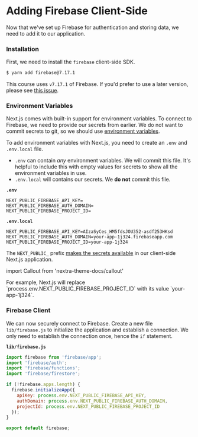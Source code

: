 # Adding Firebase Client-Side

Now that we've set up Firebase for authentication and storing data, we need to add it to our application.

### Installation

First, we need to install the `firebase` client-side SDK.

```bash
$ yarn add firebase@7.17.1
```

This course uses `v7.17.1` of Firebase. If you'd prefer to use a later version, please see [this issue](https://github.com/leerob/fastfeedback/issues/25).

### Environment Variables

Next.js comes with built-in support for environment variables. To connect to Firebase, we need to provide our secrets from earlier.
We do not want to commit secrets to git, so we should use [environment variables](https://nextjs.org/docs/basic-features/environment-variables).

To add environment variables with Next.js, you need to create an `.env` and `.env.local` file.

- `.env` can contain _any_ environment variables. We will commit this file. It's helpful to include this with empty values for secrets to show all the environment variables in use.
- `.env.local` will contains our secrets. We **do not** commit this file.

**`.env`**

```
NEXT_PUBLIC_FIREBASE_API_KEY=
NEXT_PUBLIC_FIREBASE_AUTH_DOMAIN=
NEXT_PUBLIC_FIREBASE_PROJECT_ID=
```

**`.env.local`**

```
NEXT_PUBLIC_FIREBASE_API_KEY=AIzaSyCes_HM5fdsJOU352-asdf253HKsd
NEXT_PUBLIC_FIREBASE_AUTH_DOMAIN=your-app-1j324.firebaseapp.com
NEXT_PUBLIC_FIREBASE_PROJECT_ID=your-app-1j324
```

The `NEXT_PUBLIC_` prefix [makes the secrets available](https://nextjs.org/docs/basic-features/environment-variables#exposing-environment-variables) in our client-side Next.js application.

import Callout from 'nextra-theme-docs/callout'

<Callout emoji="✅">
For example, Next.js will replace `process.env.NEXT_PUBLIC_FIREBASE_PROJECT_ID` with its value `your-app-1j324`.
</Callout>

### Firebase Client

We can now securely connect to Firebase. Create a new file `lib/firebase.js` to initialize the application and establish a connection. We only need to establish the connection once, hence the `if` statement.

**`lib/firebase.js`**

```javascript
import firebase from 'firebase/app';
import 'firebase/auth';
import 'firebase/functions';
import 'firebase/firestore';

if (!firebase.apps.length) {
  firebase.initializeApp({
    apiKey: process.env.NEXT_PUBLIC_FIREBASE_API_KEY,
    authDomain: process.env.NEXT_PUBLIC_FIREBASE_AUTH_DOMAIN,
    projectId: process.env.NEXT_PUBLIC_FIREBASE_PROJECT_ID
  });
}

export default firebase;
```
